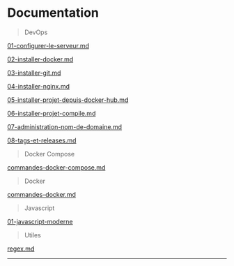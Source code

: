 # Documentation

> DevOps  

[01-configurer-le-serveur.md](https://github.com/NeoBahamut/docs-public/blob/master/devops/01-configurer-le-serveur.md)

[02-installer-docker.md](https://github.com/NeoBahamut/docs-public/blob/master/devops/02-installer-docker.md)

[03-installer-git.md](https://github.com/NeoBahamut/docs-public/blob/master/devops/03-installer-git.md)

[04-installer-nginx.md](https://github.com/NeoBahamut/docs-public/blob/master/devops/04-installer-nginx.md)

[05-installer-projet-depuis-docker-hub.md](https://github.com/NeoBahamut/docs-public/blob/master/devops/05-installer-projet-depuis-docker-hub.md)

[06-installer-projet-compile.md](https://github.com/NeoBahamut/docs-public/blob/master/devops/06-installer-projet-compile.md)

[07-administration-nom-de-domaine.md](https://github.com/NeoBahamut/docs-public/blob/master/devops/07-administration-nom-de-domaine.md)

[08-tags-et-releases.md](https://github.com/NeoBahamut/docs-public/blob/master/devops/08-tags-et-releases.md)

> Docker Compose

[commandes-docker-compose.md](https://github.com/NeoBahamut/docs-public/blob/master/docker-compose/commandes-docker-compose.md)

> Docker

[commandes-docker.md](https://github.com/NeoBahamut/docs-public/blob/master/docker/commandes-docker.md)

> Javascript

[01-javascript-moderne](https://github.com/NeoBahamut/docs-public/blob/master/javascript/01-javascript-moderne.md)

> Utiles

[regex.md](https://github.com/NeoBahamut/docs-public/blob/master/utiles/regex.md)

---
